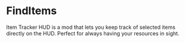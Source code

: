 # FindItems
Item Tracker HUD is a mod that lets you keep track of selected items directly on the HUD. Perfect for always having your resources in sight.
